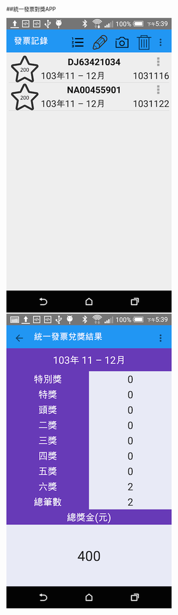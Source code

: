 ##統一發票對獎APP

![Resize icon](img/Screenshot_2015-02-08-17-39-17.png)
![Resize icon](img/Screenshot_2015-02-08-17-39-28.png)

